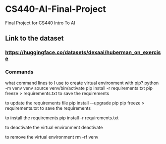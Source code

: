 # CS440-AI-Final-Project
Final Project for CS440 Intro To AI


## Link to the dataset
### https://huggingface.co/datasets/dexaai/huberman_on_exercise










### Commands
what command lines to I use to create virtual environment with pip?
python -m venv venv
source venv/bin/activate
pip install -r requirements.txt
pip freeze > requirements.txt to save the requirements

to update the requirements file
pip install --upgrade pip
pip freeze > requirements.txt to save the requirements

to install the requirements
pip install -r requirements.txt

to deactivate the virtual environment
deactivate

to remove the virtual environment
rm -rf venv


